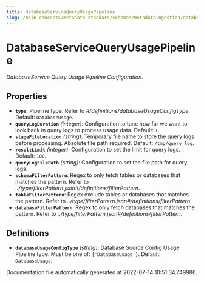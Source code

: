 ```yaml
---
title: databaseServiceQueryUsagePipeline
slug: /main-concepts/metadata-standard/schemas/metadataingestion/databaseservicequeryusagepipeline
---
```


# DatabaseServiceQueryUsagePipeline

*DatabaseService Query Usage Pipeline Configuration.*

## Properties

- **`type`**: Pipeline type. Refer to *#/definitions/databaseUsageConfigType*. Default: `DatabaseUsage`.
- **`queryLogDuration`** *(integer)*: Configuration to tune how far we want to look back in query logs to process usage data. Default: `1`.
- **`stageFileLocation`** *(string)*: Temporary file name to store the query logs before processing. Absolute file path required. Default: `/tmp/query_log`.
- **`resultLimit`** *(integer)*: Configuration to set the limit for query logs. Default: `100`.
- **`queryLogFilePath`** *(string)*: Configuration to set the file path for query logs.
- **`schemaFilterPattern`**: Regex to only fetch tables or databases that matches the pattern. Refer to *../type/filterPattern.json#/definitions/filterPattern*.
- **`tableFilterPattern`**: Regex exclude tables or databases that matches the pattern. Refer to *../type/filterPattern.json#/definitions/filterPattern*.
- **`databaseFilterPattern`**: Regex to only fetch databases that matches the pattern. Refer to *../type/filterPattern.json#/definitions/filterPattern*.
## Definitions

- **`databaseUsageConfigType`** *(string)*: Database Source Config Usage Pipeline type. Must be one of: `['DatabaseUsage']`. Default: `DatabaseUsage`.


Documentation file automatically generated at 2022-07-14 10:51:34.749986.
